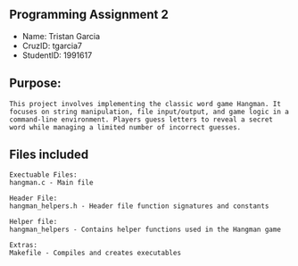 ## Programming Assignment 2
* Name: Tristan Garcia
* CruzID: tgarcia7
* StudentID: 1991617

## Purpose:
    This project involves implementing the classic word game Hangman. It focuses on string manipulation, file input/output, and game logic in a command-line environment. Players guess letters to reveal a secret word while managing a limited number of incorrect guesses.

## Files included
    Exectuable Files:
    hangman.c - Main file

    Header File:
    hangman_helpers.h - Header file function signatures and constants

    Helper file:
    hangman_helpers - Contains helper functions used in the Hangman game

    Extras:
    Makefile - Compiles and creates executables